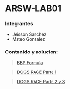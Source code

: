 # ARSW-LAB01

### Integrantes

- Jeisson Sanchez
- Mateo Gonzalez

### Contenido y solucion:

> [BBP Formula](BBP%20formula)

> [DOGS RACE Parte 1](DOGS_RACE/parte1)


> [DOGS RACE Parte 2 y 3](DOGS_RACE/parte2)


